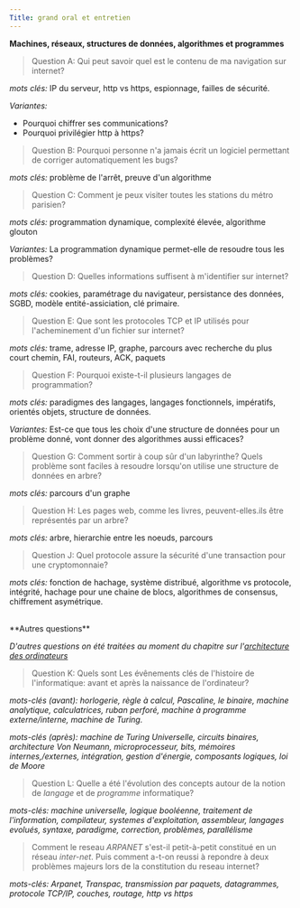 ```yaml
---
Title: grand oral et entretien
---
```

**Machines, réseaux, structures de données, algorithmes et programmes**


> Question A: Qui peut savoir quel est le contenu de ma navigation sur internet?


*mots clés:* IP du serveur, http vs https, espionnage, failles de sécurité.

*Variantes:* <br>

* Pourquoi chiffrer ses communications? 
* Pourquoi privilégier http à https?

> Question B: Pourquoi personne n'a jamais écrit un logiciel permettant de corriger automatiquement les bugs?

*mots clés:* problème de l'arrêt, preuve d'un algorithme

> Question C: Comment je peux visiter toutes les stations du métro parisien?

*mots clés:* programmation dynamique, complexité élevée, algorithme glouton

*Variantes:* La programmation dynamique permet-elle de resoudre tous les problèmes?

> Question D: Quelles informations suffisent à m'identifier sur internet?

*mots clés:* cookies, paramétrage du navigateur, persistance des données, SGBD, modèle entité-assiciation, clé primaire.

> Question E: Que sont les protocoles TCP et IP utilisés pour l'acheminement d'un fichier sur internet?

*mots clés:* trame, adresse IP, graphe, parcours avec recherche du plus court chemin, FAI, routeurs, ACK, paquets

> Question F: Pourquoi existe-t-il plusieurs langages de programmation?

*mots clés:* paradigmes des langages, langages fonctionnels, impératifs, orientés objets, structure de données.

*Variantes:* Est-ce que tous les choix d'une structure de données pour un problème donné, vont donner des algorithmes aussi efficaces?

> Question G: Comment sortir à coup sûr d'un labyrinthe? Quels problème sont faciles à resoudre lorsqu'on utilise une structure de données en arbre?

*mots clés:* parcours d'un graphe

> Question H: Les pages web, comme les livres, peuvent-elles.ils être représentés par un arbre?

*mots clés:* arbre, hierarchie entre les noeuds, parcours

> Question J: Quel protocole assure la sécurité d'une transaction pour une cryptomonnaie?

*mots clés:* fonction de hachage, système distribué, algorithme vs protocole, intégrité, hachage pour une chaine de blocs, algorithmes de consensus, chiffrement asymétrique.

<br>
**Autres questions**

*D'autres questions on été traitées au moment du chapitre sur l'[architecture des ordinateurs](/docs/NSI/architecture/page4/)*

> Question K: Quels sont Les évênements clés de l'histoire de l'informatique: avant et après la naissance de l'ordinateur?

*mots-clés (avant): horlogerie, règle à calcul, Pascaline, le binaire, machine analytique, calculatrices, ruban perforé, machine à programme externe/interne, machine de Turing.* 

*mots-clés (après): machine de Turing Universelle, circuits binaires, architecture Von Neumann, microprocesseur, bits, mémoires internes,/externes, intégration, gestion d'énergie, composants logiques, loi de Moore*

> Question L: Quelle a été l'évolution des concepts autour de la notion de *langage* et de *programme* informatique? 

*mots-clés: machine universelle, logique booléenne, traitement de l'information, compilateur, systemes d'exploitation, assembleur, langages evolués, syntaxe, paradigme, correction, problèmes, parallélisme*


> Comment le reseau *ARPANET* s'est-il petit-à-petit constitué en un réseau *inter-net*. Puis comment a-t-on reussi à repondre à deux problèmes majeurs lors de la constitution du reseau internet?

*mots-clés: Arpanet, Transpac, transmission par paquets, datagrammes, protocole TCP/IP, couches, routage, http vs https*

